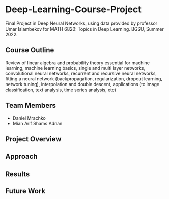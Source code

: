 # Deep-Learning-Course-Project
Final Project in Deep Neural Networks, using data provided by professor Umar Islambekov for MATH 6820: Topics in Deep Learning. BGSU, Summer 2022.

## Course Outline
Review of linear algebra and probability theory essential for machine learning, machine learning basics, single and multi layer networks, convolutional neural networks, recurrent and recursive neural networks, fitting a neural network (backpropagation, regularization, dropout learning, network tuning), interpolation and double descent, applications (to image classification, text analysis, time series analysis, etc)

## Team Members
* Daniel Mrachko
* Mian Arif Shams Adnan

## Project Overview

## Approach

## Results

## Future Work

